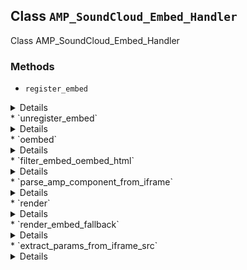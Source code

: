 ## Class `AMP_SoundCloud_Embed_Handler`

Class AMP_SoundCloud_Embed_Handler

### Methods
* `register_embed`

<details>

```php
public register_embed()
```

Register embed.


</details>
* `unregister_embed`

<details>

```php
public unregister_embed()
```

Unregister embed.


</details>
* `oembed`

<details>

```php
public oembed( $matches, $attr, $url )
```

Render oEmbed.


</details>
* `filter_embed_oembed_html`

<details>

```php
public filter_embed_oembed_html( $cache, $url )
```

Filter oEmbed HTML for SoundCloud to convert to AMP.


</details>
* `parse_amp_component_from_iframe`

<details>

```php
private parse_amp_component_from_iframe( $html, $url = null )
```

Parse AMP component from iframe.


</details>
* `render`

<details>

```php
public render( $args, $url )
```

Render embed.


</details>
* `render_embed_fallback`

<details>

```php
private render_embed_fallback( $url )
```

Render embed fallback.


</details>
* `extract_params_from_iframe_src`

<details>

```php
private extract_params_from_iframe_src( $url )
```

Get params from Soundcloud iframe src.


</details>
